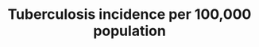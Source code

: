 ---
actual_indicator_available: Tuberculosis incidence per 100,000 US population
actual_indicator_available_description: "2000 to 2016 new tuberculosis case rates\
  \ per 1,000 population as of June 30, 2017, using the following sources: Bridged-Race\
  \ 1990\u20131999 Intercensal Population Estimates for 1990\u20131999 (ftp://ftp.cdc.gov/pub/health_statistics/nchs/datasets/nvss/bridgepop/documentationbridgedintercena1.doc)\
  \ (accessed July 15, 2015) and Intercensal Estimates of the Resident Population\
  \ for the United States, Regions, States, and Puerto Rico: April 1, 2000 to July\
  \ 1, 2010 (http://www.census.gov/popest/data/intercensal/state/state2010.html) (accessed\
  \ July 15, 2015) and Annual Estimates of the Resident Population for the United\
  \ States, Regions, States, and Puerto Rico: April 1, 2010 to July 1, 2014 (http://www.census.gov/popest/data/national/totals/2014/index.html)\
  \ (accessed July 15, 2015)."
computation_units: Number of cases per 100,000 population
data_non_statistical: false
date_metadata_updated: '2017-10-15'
date_of_national_source_publication: November 2017
disaggregation_geography: National
goal_meta_link: http://unstats.un.org/sdgs/files/metadata-compilation/Metadata-Goal-3.pdf
graph: longitudinal
graph_title: Tuberculosis incidence per 100,000 US population
graph_type: line
has_metadata: true
indicator: 3.3.2
indicator_definition: Estimated number of new and relapse TB cases (all forms of TB,
  including cases in people living with HIV) arising in a given year, expressed as
  a rate per 100 000 population.
indicator_name: Tuberculosis incidence per 100,000 population
indicator_sort_order: 03-03-02
indicator_variable: tb_per100k
layout: indicator
method_of_computation: 'Number of new and relapse TB cases arising in a specified
  time period / Number of person_years of exposure Method of measurement Direct measurement
  requires high_quality surveillance systems in which underreporting is negligible,
  and strong health systems so that underdiagnosis is also negligible; otherwise indirect
  estimates based on notification data and estimates of levels of underreporting and
  under_diagnosis. Method of estimation Estimates of TB incidence are produced through
  a consultative and analytical process led by WHO and are published annually. These
  estimates are based on annual case notifications, assessments of the quality and
  coverage of TB notification data, national surveys of the prevalence of TB disease
  and information from death (vital) registration systems.'''' Estimates of incidence
  for each country are derived, using one or more of the following approaches depending
  on available data: (i) incidence = case notifications/estimated proportion of cases
  detected; (ii) incidence = prevalence/duration of condition; (iii) incidence = deaths/proportion
  of incident cases that die. Uncertainty bounds are provided in addition to best
  estimates. Details are available from TB impact measurement: policy and recommendations
  for how to assess the epidemiological burden of TB and the impact of TB control
  and from the online technical appendix to the WHO global tuberculosis report 2014.'
national_geographical_coverage: United States
periodicity: Annual
permalink: /3-3-2/
published: true
reporting_status: complete
scheduled_update_by_national_source: November 2017
sdg_goal: 3
source_active_1: true
source_agency_staff_email_1: bit1@cdc.gov
source_agency_staff_name_1: Benedict Truman
source_agency_survey_dataset_1: 'CDC/OID/NCHHSTP '
source_notes_1: null
source_organisation_1: 'CDC/OID/NCHHSTP '
source_title_1: null
source_url_1: 'DATA PROVIDER PLS CONFIRM: https://www.cdc.gov/tb/default.htm'
target: By 2030, end the epidemics of AIDS, tuberculosis, malaria and neglected tropical
  diseases and combat hepatitis, water-borne diseases and other communicable diseases.
target_id: '3.3'
time_period: 2000-2016
title: Tuberculosis incidence per 100,000 population
un_custodial_agency: WHO
un_designated_tier: '1'
us_method_of_computation: Number of cases / total population *100,000
variable_description: null
variable_notes: null
---